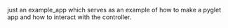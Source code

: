 just an example_app which serves as an example of how to make a pyglet app and how to interact with the controller.